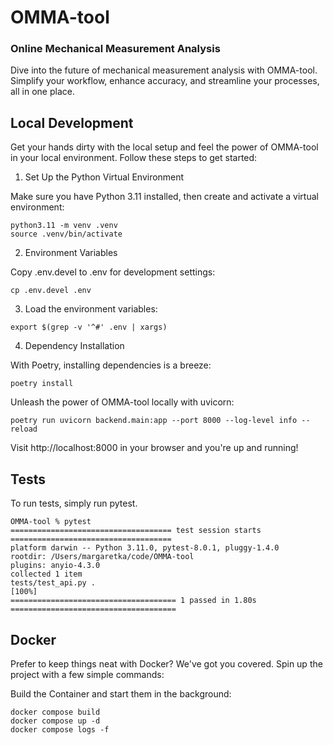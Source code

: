 # OMMA-tool

### Online Mechanical Measurement Analysis

Dive into the future of mechanical measurement analysis with OMMA-tool. Simplify your workflow, enhance accuracy, and streamline your processes, all in one place.

## Local Development

Get your hands dirty with the local setup and feel the power of OMMA-tool in your local environment. Follow these steps to get started:

1. Set Up the Python Virtual Environment

Make sure you have Python 3.11 installed, then create and activate a virtual environment:

```
python3.11 -m venv .venv
source .venv/bin/activate
````

2. Environment Variables

Copy .env.devel to .env for development settings:

```
cp .env.devel .env
````

3. Load the environment variables:

```
export $(grep -v '^#' .env | xargs)
```

4. Dependency Installation

With Poetry, installing dependencies is a breeze:

```
poetry install
```

Unleash the power of OMMA-tool locally with uvicorn:

```
poetry run uvicorn backend.main:app --port 8000 --log-level info --reload
```

Visit http://localhost:8000 in your browser and you're up and running!


## Tests

To run tests, simply run pytest.

```
OMMA-tool % pytest
==================================== test session starts ====================================
platform darwin -- Python 3.11.0, pytest-8.0.1, pluggy-1.4.0
rootdir: /Users/margaretka/code/OMMA-tool
plugins: anyio-4.3.0
collected 1 item                                                                            
tests/test_api.py .                                                                   [100%]
===================================== 1 passed in 1.80s =====================================
```


## Docker

Prefer to keep things neat with Docker? We've got you covered. Spin up the project with a few simple commands:

Build the Container and start them in the background:

```
docker compose build
docker compose up -d
docker compose logs -f
```
